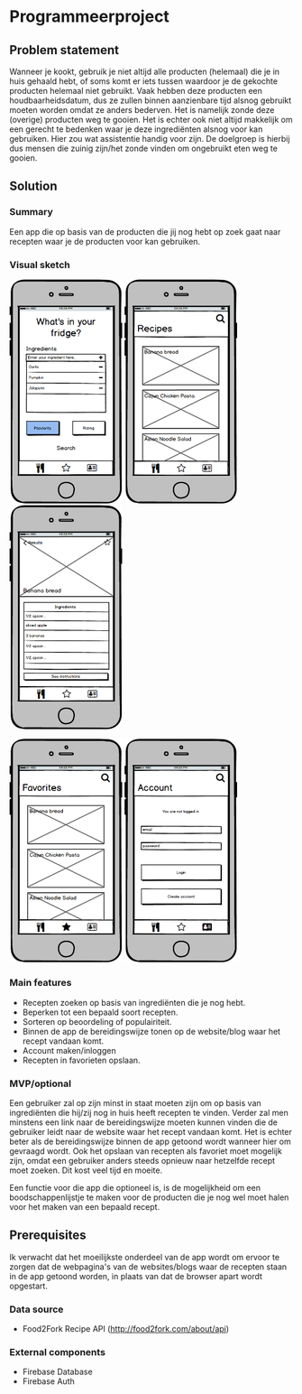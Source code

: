# Programmeerproject

## Problem statement
Wanneer je kookt, gebruik je niet altijd alle producten (helemaal) die je in huis gehaald hebt, of soms komt er iets tussen waardoor je de gekochte producten helemaal niet gebruikt. Vaak hebben deze producten een houdbaarheidsdatum, dus ze zullen binnen aanzienbare tijd alsnog gebruikt moeten worden omdat ze anders bederven. Het is namelijk zonde deze (overige) producten weg te gooien. Het is echter ook niet altijd makkelijk om een gerecht te bedenken waar je deze ingrediënten alsnog voor kan gebruiken. Hier zou wat assistentie handig voor zijn. De doelgroep is hierbij dus mensen die zuinig zijn/het zonde vinden om ongebruikt eten weg te gooien. 

## Solution
### Summary
Een app die op basis van de producten die jij nog hebt op zoek gaat naar recepten waar je de producten voor kan gebruiken. 

### Visual sketch
<img src=https://github.com/gavinschipper/programmeerproject/blob/master/doc/Start%20screen.png width="200"> <img src=https://github.com/gavinschipper/programmeerproject/blob/master/doc/Results.png width="200"> <img src=https://github.com/gavinschipper/programmeerproject/blob/master/doc/Recipe.png width="200"> 

<img src=https://github.com/gavinschipper/programmeerproject/blob/master/doc/Favorites.png width="200"> <img src=https://github.com/gavinschipper/programmeerproject/blob/master/doc/account.png width="200">

### Main features
* Recepten zoeken op basis van ingrediënten die je nog hebt. 
* Beperken tot een bepaald soort recepten.
* Sorteren op beoordeling of populairiteit.
* Binnen de app de bereidingswijze tonen op de website/blog waar het recept vandaan komt.
* Account maken/inloggen
* Recepten in favorieten opslaan.

### MVP/optional
Een gebruiker zal op zijn minst in staat moeten zijn om op basis van ingrediënten die hij/zij nog in huis heeft recepten te vinden. Verder zal men minstens een link naar de bereidingswijze moeten kunnen vinden die de gebruiker leidt naar de website waar het recept vandaan komt. Het is echter beter als de bereidingswijze binnen de app getoond wordt wanneer hier om gevraagd wordt. Ook het opslaan van recepten als favoriet moet mogelijk zijn, omdat een gebruiker anders steeds opnieuw naar hetzelfde recept moet zoeken. Dit kost veel tijd en moeite. 

Een functie voor die app die optioneel is, is de mogelijkheid om een boodschappenlijstje te maken voor de producten die je nog wel moet halen voor het maken van een bepaald recept. 

## Prerequisites 
Ik verwacht dat het moeilijkste onderdeel van de app wordt om ervoor te zorgen dat de webpagina's van de websites/blogs waar de recepten staan in de app getoond worden, in plaats van dat de browser apart wordt opgestart. 

### Data source
* Food2Fork Recipe API (http://food2fork.com/about/api)

### External components
* Firebase Database
* Firebase Auth
